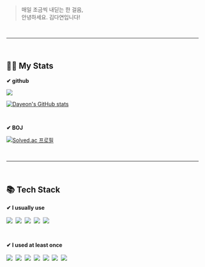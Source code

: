 > 매일 조금씩 내딛는 한 걸음, <br/>
> 안녕하세요. 김다연입니다!

<br>

<hr>

<br>

<h2>👩‍💻 My Stats </h2>

<b> ✔ github </b><br/>

<a href="https://hits.seeyoufarm.com"><img src="https://hits.seeyoufarm.com/api/count/incr/badge.svg?url=https%3A%2F%2Fgithub.com%2Fyeondelight&count_bg=%2341B883&title_bg=%23CDC2C2&icon=github.svg&icon_color=%23E7E7E7&title=hits&edge_flat=false"/></a>

[![Dayeon's GitHub stats](https://github-readme-stats.vercel.app/api?username=yeondelight&hide_title=true&show_icons=true&include_all_commits=true&disable_animations=true&theme=vue)](https://github.com/anuraghazra/github-readme-stats)

<br>

<b> ✔ BOJ </b><br/>

[![Solved.ac
프로필](http://mazassumnida.wtf/api/v2/generate_badge?boj=ydelight)](https://solved.ac/ydelight)

<br>

<hr>

<br>

<h2> 📚 Tech Stack </h2>

<p>
<b> ✔ I usually use </b><br/><br/>
<img src="https://img.shields.io/badge/Java-007396?style=for-the-badge&logo=java11&logoColor=white"/></a>&nbsp
<img src="https://img.shields.io/badge/Python-3766AB?style=for-the-badge&logo=Python&logoColor=white"/></a>&nbsp 
<img src="https://img.shields.io/badge/Flask-000000?style=for-the-badge&logo=Flask&logoColor=white"/></a>&nbsp
<img src="https://img.shields.io/badge/Django-092E20?style=for-the-badge&logo=Django&logoColor=white"/></a>&nbsp
<img src="https://img.shields.io/badge/Mysql-E6B91E?style=for-the-badge&logo=MySql&logoColor=white"/></a>&nbsp 
</p>
<br/>
<p>
<b> ✔ I used at least once </b><br/><br/>
<img src="https://img.shields.io/badge/HTML-E34F26?style=for-the-badge&logo=html5&logoColor=white"/></a>&nbsp
<img src="https://img.shields.io/badge/CSS-1572B6?style=for-the-badge&logo=css3&logoColor=white"/></a>&nbsp
<img src="https://img.shields.io/badge/Javascript-F7DF1E?style=for-the-badge&logo=Javascript&logoColor=white"/></a>&nbsp
<img src="https://img.shields.io/badge/Node.js-339933?style=for-the-badge&logo=Node.js&logoColor=white"/></a>&nbsp
<img src="https://img.shields.io/badge/Swift-F05138?style=for-the-badge&logo=Swift&logoColor=white"/></a>&nbsp
<img src="https://img.shields.io/badge/kotlin-%230095D5.svg?&style=for-the-badge&logo=kotlin&logoColor=white"/></a>&nbsp
<img src="https://img.shields.io/badge/Firebase-FFCA28?style=for-the-badge&logo=Firebase&logoColor=white"/></a>&nbsp 
</p>
